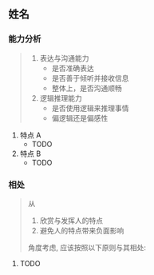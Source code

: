 ## 姓名

### 能力分析

> 1. 表达与沟通能力
>     - 是否准确表达
>     - 是否善于倾听并接收信息
>     - 整体上，是否沟通顺畅
> 1. 逻辑推理能力
>     - 是否使用逻辑来推理事情
>     - 偏逻辑还是偏感性

1. 特点 A
    - TODO
1. 特点 B
    - TODO

### 相处

> 从
>
> 1. 欣赏与发挥人的特点
> 1. 避免人的特点带来负面影响
>
> 角度考虑, 应该按照以下原则与其相处:

1. TODO
